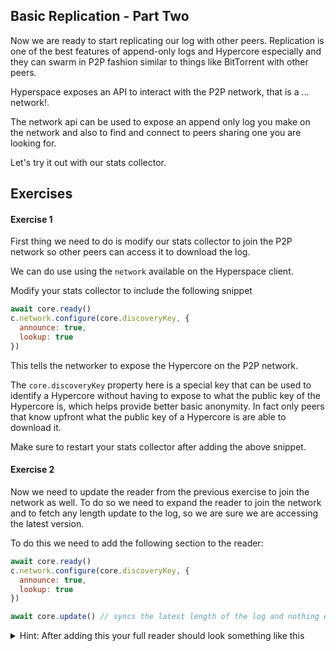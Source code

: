 ## Basic Replication - Part Two

Now we are ready to start replicating our log with other peers.
Replication is one of the best features of append-only logs and Hypercore especially and they can swarm in P2P fashion similar to things like BitTorrent with other peers.

Hyperspace exposes an API to interact with the P2P network, that is a ... network!.

The network api can be used to expose an append only log you make on the network and also to find and connect to peers sharing one you are looking for.

Let's try it out with our stats collector.

## Exercises

#### Exercise 1

First thing we need to do is modify our stats collector to join the P2P network so other peers can access it to download the log.

We can do use using the `network` available on the Hyperspace client.

Modify your stats collector to include the following snippet

```js
await core.ready()
c.network.configure(core.discoveryKey, {
  announce: true,
  lookup: true
})
```

This tells the networker to expose the Hypercore on the P2P network.

The `core.discoveryKey` property here is a special key that can be used to identify a Hypercore without having to expose to what the public key of the Hypercore is, which helps provide better basic anonymity. In fact only peers that know upfront what the public key of a Hypercore is are able to download it.

Make sure to restart your stats collector after adding the above snippet.

#### Exercise 2

Now we need to update the reader from the previous exercise to join the network as well.
To do so we need to expand the reader to join the network and to fetch any length update to the log, so we are sure we are accessing the latest version.

To do this we need to add the following section to the reader:

```js
await core.ready()
c.network.configure(core.discoveryKey, {
  announce: true,
  lookup: true
})

await core.update() // syncs the latest length of the log and nothing else
```

<details>
  <summary>Hint: After adding this your full reader should look something like this</summary>
```js
const store = c.corestore()
const core = store.get('insert-public-key-here', { valueEncoding: 'json' })

await core.ready()
c.network.configure(core.discoveryKey, {
  announce: true,
  lookup: true
})

await core.update() // syncs the length of the log

console.log(await core.get(core.length - 1))
```
</details>

We have a practical problem though! Since we are working with a P2P system we need another peer.
If you have another computer lying around you can obviously use that one, but for us "single computer" people we need a way to test.

Luckily for us, Hyperspace exposes another command line tool called `hyperspace-simulator`.

The simulator runs a separated instance of Hyperspace, complete with the full network stack, but with all storage being kept in memory.
Except for the memory part, it's similar to running it on another computer - it does the same replication as any other peer.

To run our reader with the simulator do

```
hyperspace-simulator filename.js
```

Make sure your stats collector is running and run the updated reader with the simulator.
It should print the latest that it is replicating through the network.

[When the replication is working continue to Problem 5](05.md)
